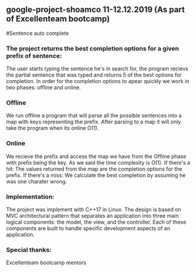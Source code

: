 ## google-project-shoamco 11-12.12.2019 (As part of Excellenteam bootcamp)
#Sentence auto complete
### The project returns the best completion options for a given prefix of sentence:
The user starts typing the sentence he's in search for, the program recievs the partial sentence that was typed and returns 5 of the best options for completion.
In order for the completion options to apear quickly we work in two phases: offline and online.

### Offline
We run offline a program that will parse all the possible sentences into a map with keys representing the prefix. 
After parsing to a map it will only take the program when its online O(1).

### Online
We recieve the prefix and access the map we have from the Offline phase with prefix being the key. As we said the time complexity is O(1).
If there's a hit: The values returned from the map are the completion options for the prefix. If there's a miss: We calculate the best completion by assuming he was one charater wrong.

### Implementation:
The project was implement with C++17 in Linux. The design is based on MVC architectural pattern that separates an application into three main logical components: the model, the view, and the controller. Each of these components are built to handle specific development aspects of an application.

### Special thanks:
Excellenteam bootcamp mentors
